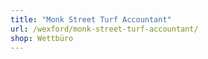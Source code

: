 ```yaml
---
title: "Monk Street Turf Accountant"
url: /wexford/monk-street-turf-accountant/
shop: Wettbüro
---
```

